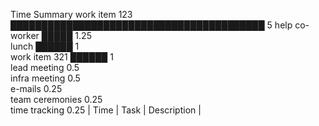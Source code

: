  Time Summary
  work item 123  █████████████████████████████████████████ 5
 help co-worker  █████ 1.25                                 
          lunch  ██████ 1                                   
  work item 321  ██████ 1                                   
   lead meeting  0.5                                       
  infra meeting  0.5                                       
        e-mails  0.25                                      
team ceremonies  0.25                                      
  time tracking  0.25
 | Time          | Task            | Description                                   |
